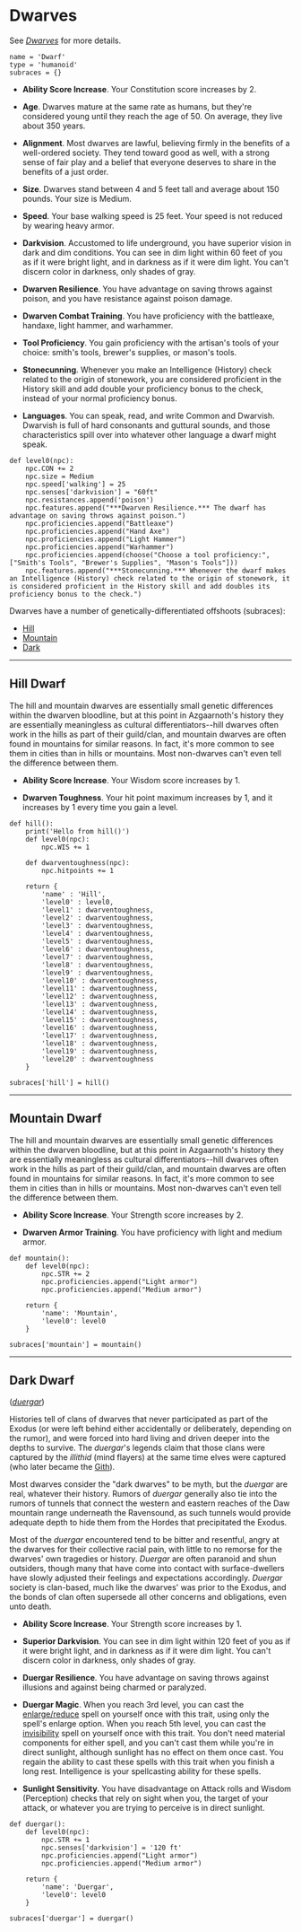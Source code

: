# Dwarves
See [*Dwarves*](../Creatures/Dwarves.md) for more details.

```
name = 'Dwarf'
type = 'humanoid'
subraces = {}
```

* **Ability Score Increase**. Your Constitution score increases by 2.

* **Age**. Dwarves mature at the same rate as humans, but they're considered young until they reach the age of 50. On average, they live about 350 years.

* **Alignment**. Most dwarves are lawful, believing firmly in the benefits of a well-ordered society. They tend toward good as well, with a strong sense of fair play and a belief that everyone deserves to share in the benefits of a just order.

* **Size**. Dwarves stand between 4 and 5 feet tall and average about 150 pounds. Your size is Medium.

* **Speed**. Your base walking speed is 25 feet. Your speed is not reduced by wearing heavy armor.

* **Darkvision**. Accustomed to life underground, you have superior vision in dark and dim conditions. You can see in dim light within 60 feet of you as if it were bright light, and in darkness as if it were dim light. You can't discern color in darkness, only shades of gray.

* **Dwarven Resilience**. You have advantage on saving throws against poison, and you have resistance against poison damage.

* **Dwarven Combat Training**. You have proficiency with the battleaxe, handaxe, light hammer, and warhammer.

* **Tool Proficiency**. You gain proficiency with the artisan's tools of your choice: smith's tools, brewer's supplies, or mason's tools.

* **Stonecunning**. Whenever you make an Intelligence (History) check related to the origin of stonework, you are considered proficient in the History skill and add double your proficiency bonus to the check, instead of your normal proficiency bonus.

* **Languages**. You can speak, read, and write Common and Dwarvish. Dwarvish is full of hard consonants and guttural sounds, and those characteristics spill over into whatever other language a dwarf might speak.

```
def level0(npc):
    npc.CON += 2
    npc.size = Medium
    npc.speed['walking'] = 25
    npc.senses['darkvision'] = "60ft"
    npc.resistances.append('poison')
    npc.features.append("***Dwarven Resilience.*** The dwarf has advantage on saving throws against poison.")
    npc.proficiencies.append("Battleaxe")
    npc.proficiencies.append("Hand Axe")
    npc.proficiencies.append("Light Hammer")
    npc.proficiencies.append("Warhammer")
    npc.proficiencies.append(choose("Choose a tool proficiency:", ["Smith's Tools", "Brewer's Supplies", "Mason's Tools"]))
    npc.features.append("***Stonecunning.*** Whenever the dwarf makes an Intelligence (History) check related to the origin of stonework, it is considered proficient in the History skill and add doubles its proficiency bonus to the check.")
```

Dwarves have a number of genetically-differentiated offshoots (subraces):

* [Hill](#hill-dwarf)
* [Mountain](#mountain-dwarf)
* [Dark](#dark-dwarf)

---

## Hill Dwarf
The hill and mountain dwarves are essentially small genetic differences within the dwarven bloodline, but at this point in Azgaarnoth's history they are essentially meaningless as cultural differentiators--hill dwarves often work in the hills as part of their guild/clan, and mountain dwarves are often found in mountains for similar reasons. In fact, it's more common to see them in cities than in hills or mountains. Most non-dwarves can't even tell the difference between them.

* **Ability Score Increase**. Your Wisdom score increases by 1.

* **Dwarven Toughness**. Your hit point maximum increases by 1, and it increases by 1 every time you gain a level.

```
def hill():
    print('Hello from hill()')
    def level0(npc):
        npc.WIS += 1

    def dwarventoughness(npc):
        npc.hitpoints += 1

    return {
        'name' : 'Hill',
        'level0' : level0,
        'level1' : dwarventoughness,
        'level2' : dwarventoughness,
        'level3' : dwarventoughness,
        'level4' : dwarventoughness,
        'level5' : dwarventoughness,
        'level6' : dwarventoughness,
        'level7' : dwarventoughness,
        'level8' : dwarventoughness,
        'level9' : dwarventoughness,
        'level10' : dwarventoughness,
        'level11' : dwarventoughness,
        'level12' : dwarventoughness,
        'level13' : dwarventoughness,
        'level14' : dwarventoughness,
        'level15' : dwarventoughness,
        'level16' : dwarventoughness,
        'level17' : dwarventoughness,
        'level18' : dwarventoughness,
        'level19' : dwarventoughness,
        'level20' : dwarventoughness
    }

subraces['hill'] = hill()
```

---

## Mountain Dwarf
The hill and mountain dwarves are essentially small genetic differences within the dwarven bloodline, but at this point in Azgaarnoth's history they are essentially meaningless as cultural differentiators--hill dwarves often work in the hills as part of their guild/clan, and mountain dwarves are often found in mountains for similar reasons. In fact, it's more common to see them in cities than in hills or mountains. Most non-dwarves can't even tell the difference between them.

* **Ability Score Increase**. Your Strength score increases by 2.

* **Dwarven Armor Training**. You have proficiency with light and medium armor.

```
def mountain():
    def level0(npc): 
        npc.STR += 2
        npc.proficiencies.append("Light armor")
        npc.proficiencies.append("Medium armor")

    return {
        'name': 'Mountain',
        'level0': level0
    }

subraces['mountain'] = mountain()
```

---

## Dark Dwarf 
([*duergar*](../../Creatures/Duergar.md))

Histories tell of clans of dwarves that never participated as part of the Exodus (or were left behind either accidentally or deliberately, depending on the rumor), and were forced into hard living and driven deeper into the depths to survive. The *duergar*'s legends claim that those clans were captured by the *illithid* (mind flayers) at the same time elves were captured (who later became the [Gith](../Gith.md)).

Most dwarves consider the "dark dwarves" to be myth, but the *duergar* are real, whatever their history. Rumors of *duergar* generally also tie into the rumors of tunnels that connect the western and eastern reaches of the Daw mountain range underneath the Ravensound, as such tunnels would provide adequate depth to hide them from the Hordes that precipitated the Exodus.

Most of the *duergar* encountered tend to be bitter and resentful, angry at the dwarves for their collective racial pain, with little to no remorse for the dwarves' own tragedies or history. *Duergar* are often paranoid and shun outsiders, though many that have come into contact with surface-dwellers have slowly adjusted their feelings and expectations accordingly. *Duergar* society is clan-based, much like the dwarves' was prior to the Exodus, and the bonds of clan often supersede all other concerns and obligations, even unto death.

* **Ability Score Increase**. Your Strength score increases by 1.

* **Superior Darkvision**. You can see in dim light within 120 feet of you as if it were bright light, and in darkness as if it were dim light. You can't discern color in darkness, only shades of gray.

* **Duergar Resilience**. You have advantage on saving throws against illusions and against being charmed or paralyzed.

* **Duergar Magic**. When you reach 3rd level, you can cast the [enlarge/reduce](../../Magic/Spells/enlarge-reduce.md) spell on yourself once with this trait, using only the spell's enlarge option. When you reach 5th level, you can cast the [invisibility](../../Magic/Spells/invisibility.md) spell on yourself once with this trait. You don't need material components for either spell, and you can't cast them while you're in direct sunlight, although sunlight has no effect on them once cast. You regain the ability to cast these spells with this trait when you finish a long rest. Intelligence is your spellcasting ability for these spells.

* **Sunlight Sensitivity**. You have disadvantage on Attack rolls and Wisdom (Perception) checks that rely on sight when you, the target of your attack, or whatever you are trying to perceive is in direct sunlight.

```
def duergar():
    def level0(npc): 
        npc.STR += 1
        npc.senses['darkvision'] = '120 ft'
        npc.proficiencies.append("Light armor")
        npc.proficiencies.append("Medium armor")

    return {
        'name': 'Duergar',
        'level0': level0
    }

subraces['duergar'] = duergar()
```
